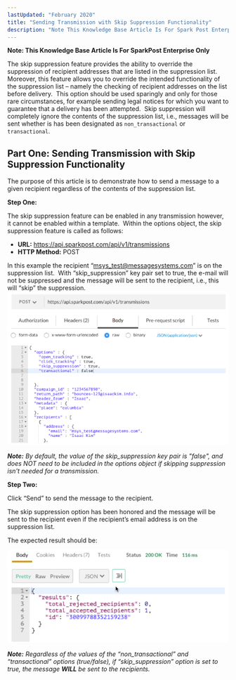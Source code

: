 ```yaml
---
lastUpdated: "February 2020"
title: "Sending Transmission with Skip Suppression Functionality"
description: "Note This Knowledge Base Article Is For Spark Post Enterprise Only Introduction The skip suppression feature provides the ability to override the suppression of recipient addresses that are listed in the suppression list Moreover this feature allows you to override the intended functionality of the suppression list namely the checking..."
---
```


**Note: This Knowledge Base Article Is For SparkPost Enterprise Only**

The skip suppression feature provides the ability to override the suppression of recipient addresses that are listed in the suppression list.  Moreover, this feature allows you to override the intended functionality of the suppression list – namely the checking of recipient addresses on the list before delivery.  This option should be used sparingly and only for those rare circumstances, for example sending legal notices for which you want to guarantee that a delivery has been attempted.  Skip suppression will completely ignore the contents of the suppression list, i.e., messages will be sent whether is has been designated as `non_transactional` or `transactional`.

## Part One: Sending Transmission with Skip Suppression Functionality

The purpose of this article is to demonstrate how to send a message to a given recipient regardless of the contents of the suppression list.

**Step One:**

The skip suppression feature can be enabled in any transmission however, it cannot be enabled within a template.  Within the options object, the skip suppression feature is called as follows:

* **URL:** https://api.sparkpost.com/api/v1/transmissions
* **HTTP Method:** POST

In this example the recipient “msys_test@messagesystems.com” is on the suppression list.  With “skip_suppression” key pair set to true, the e-mail will not be suppressed and the message will be sent to the recipient, i.e., this will “skip” the suppression.
![](media/skip-suppression-functionality/1_Skip_Suppression_original.png)

***Note:** By default, the value of the skip_suppression key pair is "false", and does NOT need to be included in the options object if skipping suppression isn't needed for a transmission.*

**Step Two:**

Click “Send” to send the message to the recipient. 

The skip suppression option has been honored and the message will be sent to the recipient even if the recipient’s email address is on the suppression list.

The expected result should be:

![](media/skip-suppression-functionality/1_Skip_Suppression_Results_original.png)

***Note:** Regardless of the values of the “non_transactional” and “transactional” options (true/false), if “skip_suppression” option is set to true, the message **WILL** be sent to the recipients.*
